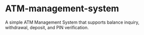 # ATM-management-system
A simple ATM Management System that supports balance inquiry, withdrawal, deposit, and PIN verification.
